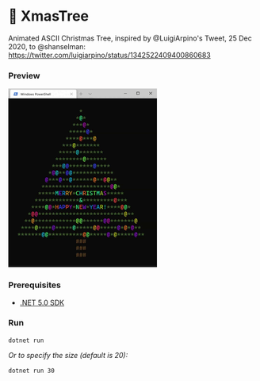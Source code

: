 # 🎄 XmasTree

Animated ASCII Christmas Tree, inspired by @LuigiArpino's Tweet, 25 Dec 2020, to @shanselman: https://twitter.com/luigiarpino/status/1342522409400860683


### Preview

![Xmas Tree Preview](XmasTree.gif)


### Prerequisites

* [.NET 5.0 SDK](https://dot.net/get-dotnet5)


### Run

```
dotnet run
```

*Or to specify the size (default is 20):*

```
dotnet run 30
```

